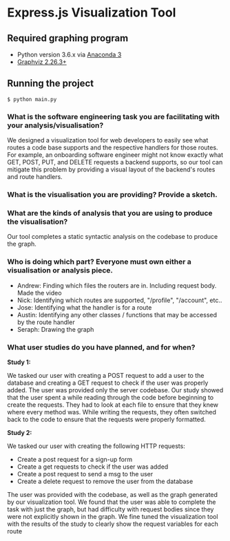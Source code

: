 
# Express.js Visualization Tool

## Required graphing program
- Python version 3.6.x via [Anaconda 3](https://www.anaconda.com/distribution/)
- [Graphviz 2.26.3+](https://www.graphviz.org/download/)

## Running the project
```
$ python main.py
```

### What is the software engineering task you are facilitating with your analysis/visualisation?
We designed a visualization tool for web developers to easily see what routes a code base supports and the respective handlers for those routes. For example, an onboarding software engineer might not know exactly what GET, POST, PUT, and DELETE requests a backend supports, so our tool can mitigate this problem by providing a visual layout of the backend's routes and route handlers.


### What is the visualisation you are providing? Provide a sketch.


### What are the kinds of analysis that you are using to produce the visualisation?
Our tool completes a static syntactic analysis on the codebase to produce the graph.


### Who is doing which part? Everyone must own either a visualisation or analysis piece.
- Andrew: Finding which files the routers are in. Including request body. Made the video
- Nick:   Identifying which routes are supported, "/profile", "/account", etc..
- Jose:   Identifying what the handler is for a route
- Austin: Identifying any other classes / functions that may be accessed by the route handler
- Seraph: Drawing the graph

### What user studies do you have planned, and for when?
**Study 1:**

We tasked our user with creating a POST request to add a user to the database and creating a GET request to check if the user was properly added. The user was provided only the server codebase. Our study showed that the user spent a while reading through the code before beginning to create the requests. They had to look at each file to ensure that they knew where every method was. While writing the requests, they often switched back to the code to ensure that the requests were properly formatted.

**Study 2:**

We tasked our user with creating the following HTTP requests:

- Create a post request for a sign-up form
- Create a get requests to check if the user was added
- Create a post request to send a msg to the user
- Create a delete request to remove the user from the database

The user was provided with the codebase, as well as the graph generated by our visualization tool. We found that the user was able to complete the task with just the graph, but had difficulty with request bodies since they were not explicitly shown in the graph. We fine tuned the visualization tool with the results of the study to clearly show the request variables for each route

